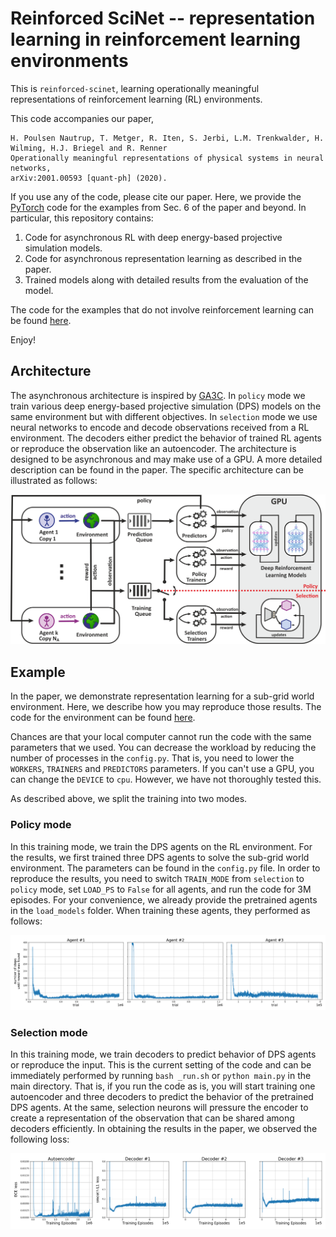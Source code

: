 # Reinforced SciNet -- representation learning in reinforcement learning environments

This is `reinforced-scinet`, learning operationally meaningful representations of 
reinforcement learning (RL) environments.

This code accompanies our paper,

    H. Poulsen Nautrup, T. Metger, R. Iten, S. Jerbi, L.M. Trenkwalder, H. Wilming, H.J. Briegel and R. Renner
    Operationally meaningful representations of physical systems in neural networks,
    arXiv:2001.00593 [quant-ph] (2020).

If you use any of the code, please cite our paper.
Here, we provide the [PyTorch](https://pytorch.org/) code for the examples from Sec. 6 of the paper and beyond. 
In particular, this repository contains:

1. Code for asynchronous RL with deep energy-based projective simulation models.
2. Code for asynchronous representation learning as described in the paper.
3. Trained models along with detailed results from the evaluation of the model.

The code for the examples that do not involve reinforcement learning can be found 
[here](https://github.com/tonymetger/communicating_scinet). 

Enjoy!


## Architecture

The asynchronous architecture is inspired by [GA3C](https://github.com/NVlabs/GA3C). 
In `policy` mode we train various deep energy-based projective simulation (DPS) models on the same environment 
but with different objectives.
In `selection` mode we use neural networks to encode and decode observations received from a RL environment.
The decoders either predict the behavior of trained RL agents or reproduce the observation like an autoencoder.
The architecture is designed to be asynchronous and may make use of a GPU. A more detailed description can be found 
in the paper.
The specific architecture can be illustrated as follows:

![Asynchronous RL](assets/images/rl_architecture_gpu.png)

## Example

In the paper, we demonstrate representation learning for a sub-grid world environment. 
Here, we describe how you may reproduce those results.
The code for the environment can be found [here](https://github.com/HendrikPN/gym-subgridworld/).

Chances are that your local computer cannot run the code with the same parameters that we used. 
You can decrease the workload by reducing the number of  processes in the `config.py`.
That is, you need to lower the `WORKERS`, `TRAINERS` and `PREDICTORS` parameters.
If you can't use a GPU, you can change the `DEVICE` to `cpu`. However, we have not thoroughly tested this.

As described above, we split the training into two modes.

### Policy mode

In this training mode, we train the DPS agents on the RL environment.
For the results, we first trained three DPS agents to solve the sub-grid world environment. 
The parameters can be found in the `config.py` file. In order to reproduce the results, you need to switch `TRAIN_MODE` 
from `selection` to `policy` mode, set `LOAD_PS` to `False` for all agents, and run the code for 3M episodes.
For your convenience, we already provide the pretrained agents in the `load_models` folder. When training these agents,
they performed as follows:

![Results RL](assets/images/results_rl.png)

### Selection mode

In this training mode, we train decoders to predict behavior of DPS agents or reproduce the input.
This is the current setting of the code and can be immediately performed by running `bash _run.sh` or `python main.py`
in the main directory.
That is, if you run the code as is, you will start training one autoencoder and three decoders to predict the behavior 
of the pretrained DPS agents. 
At the same, selection neurons will pressure the encoder to create a representation of the observation that can be 
shared among decoders efficiently.
In obtaining the results in the paper, we observed the following loss:

![Results Loss](assets/images/results_loss.png)
